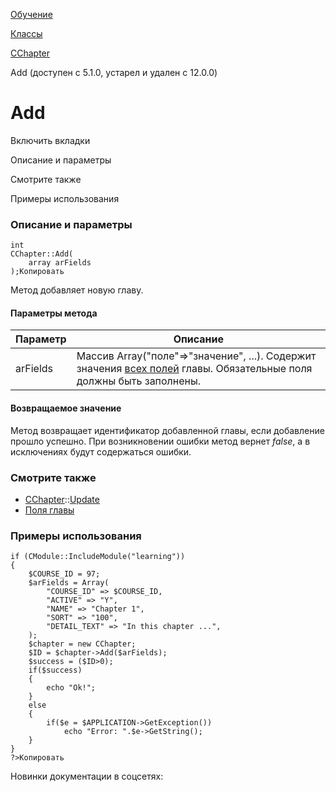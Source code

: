 [Обучение](/api_help/learning/index.php)

[Классы](/api_help/learning/classes/index.php)

[CChapter](/api_help/learning/classes/cchapter/index.php)

Add (доступен с 5.1.0, устарел и удален с 12.0.0)

Add
===

Включить вкладки

Описание и параметры

Смотрите также

Примеры использования

### Описание и параметры

```
int
CChapter::Add(
	array arFields
);Копировать
```

Метод добавляет новую главу.

#### Параметры метода

| Параметр | Описание |
| --- | --- |
| arFields | Массив Array("поле"=>"значение", ...). Содержит значения [всех полей](/api_help/learning/fields.php#chapter) главы. Обязательные поля должны быть заполнены. |

#### Возвращаемое значение

Метод возвращает идентификатор добавленной главы, если добавление прошло успешно. При возникновении ошибки метод вернет *false*, а в исключениях будут содержаться ошибки.

### Смотрите также

* [CChapter](/api_help/learning/classes/cchapter/index.php)::[Update](/api_help/learning/classes/cchapter/update.php)
* [Поля главы](/api_help/learning/fields.php#chapter)

### Примеры использования

```
if (CModule::IncludeModule("learning"))
{
	$COURSE_ID = 97;
	$arFields = Array(
		"COURSE_ID" => $COURSE_ID,
		"ACTIVE" => "Y",
		"NAME" => "Chapter 1",
		"SORT" => "100",
		"DETAIL_TEXT" => "In this chapter ...",
	);
	$chapter = new CChapter;
	$ID = $chapter->Add($arFields);
	$success = ($ID>0);
	if($success)
	{
		echo "Ok!";
	}
	else
	{
		if($e = $APPLICATION->GetException())
			echo "Error: ".$e->GetString();
	}
}
?>Копировать
```

Новинки документации в соцсетях: